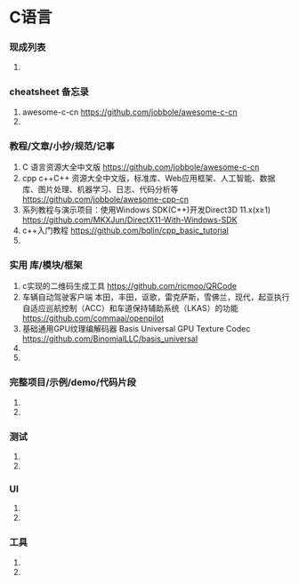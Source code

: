 
# C语言

### 现成列表
1. 

### cheatsheet 备忘录
1. awesome-c-cn
https://github.com/jobbole/awesome-c-cn
1. 

### 教程/文章/小抄/规范/记事
1. C 语言资源大全中文版
https://github.com/jobbole/awesome-c-cn
1. cpp c++C++ 资源大全中文版，标准库、Web应用框架、人工智能、数据库、图片处理、机器学习、日志、代码分析等
https://github.com/jobbole/awesome-cpp-cn
1. 系列教程与演示项目：使用Windows SDK(C++)开发Direct3D 11.x(x≥1)
https://github.com/MKXJun/DirectX11-With-Windows-SDK
1. c++入门教程
https://github.com/bqlin/cpp_basic_tutorial
1. 

### 实用 库/模块/框架
1. c实现的二维码生成工具
https://github.com/ricmoo/QRCode
1. 车辆自动驾驶客户端 本田，丰田，讴歌，雷克萨斯，雪佛兰，现代，起亚执行自适应巡航控制（ACC）和车道保持辅助系统（LKAS）的功能
https://github.com/commaai/openpilot
1. 基础通用GPU纹理编解码器 Basis Universal GPU Texture Codec  
https://github.com/BinomialLLC/basis_universal
1. 
1. 

### 完整项目/示例/demo/代码片段
1. 
1. 

### 测试
1. 
1. 

### UI
1. 
1. 

### 工具
1. 
1. 
